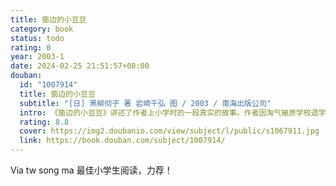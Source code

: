 ```yaml
---
title: 窗边的小豆豆
category: book
status: todo
rating: 0
year: 2003-1
date: 2024-02-25 21:51:57+08:00
douban:
  id: "1007914"
  title: 窗边的小豆豆
  subtitle: "[日] 黑柳彻子 著 岩崎千弘 图 / 2003 / 南海出版公司"
  intro: 《窗边的小豆豆》讲述了作者上小学时的一段真实的故事。作者因淘气被原学校退学后，来到巴学园。在小林校长的爱护和引导下，让一般人眼里“怪怪”的小豆豆逐渐成了一个大家都能接受的孩子，并奠定了她一生的基础。这本书不仅带给世界几千万读者无数的笑声和感动，而且为现代教育的发展注入了新的活力。
  rating: 8.8
  cover: https://img2.doubanio.com/view/subject/l/public/s1067911.jpg
  link: https://book.douban.com/subject/1007914/
---
```


Via tw song ma 最佳小学生阅读，力荐！
